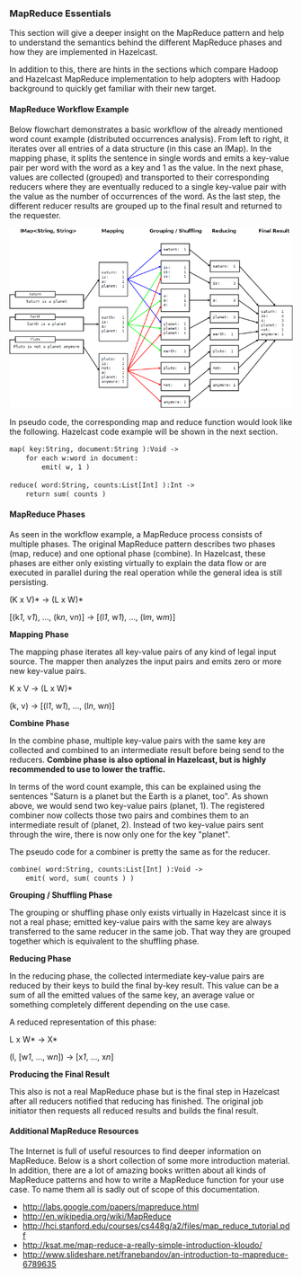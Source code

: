 


### MapReduce Essentials

This section will give a deeper insight on the MapReduce pattern and help to understand the semantics behind the different MapReduce phases and how they are implemented in Hazelcast.

In addition to this, there are hints in the sections which compare Hadoop and Hazelcast MapReduce implementation to help adopters with Hadoop background to quickly get familiar with their new target.

#### MapReduce Workflow Example

Below flowchart demonstrates a basic workflow of the already mentioned word count example (distributed occurrences analysis). From left to right, it iterates over all entries of a data structure (in this case an IMap). In the mapping phase, it splits the sentence in single words and emits a key-value pair per word with the word as a key and 1 as the value. In the next phase, values are collected (grouped) and transported to their
corresponding reducers where they are eventually reduced to a single key-value pair with the value as the number of occurrences of the word. As the last step, the different reducer results are grouped up to the final result and returned to the requester.

![](images/mapreduce_workflow_small.png)

In pseudo code, the corresponding map and reduce function would look like the following. Hazelcast code example will be shown in the next section.

```plain
map( key:String, document:String ):Void ->
    for each w:word in document:
        emit( w, 1 )

reduce( word:String, counts:List[Int] ):Int ->
    return sum( counts )
```

#### MapReduce Phases

As seen in the workflow example, a MapReduce process consists of multiple phases. The original MapReduce pattern describes two phases (map, reduce) and one optional phase (combine). In Hazelcast, these phases are either only existing virtually to explain the data flow or are executed in parallel during the real operation while the general idea is still persisting.

(K x V)\* -> (L x W)*

[(k*1*, v*1*), ..., (k*n*, v*n*)] -> [(l*1*, w*1*), ..., (l*m*, w*m*)]

**Mapping Phase**

The mapping phase iterates all key-value pairs of any kind of legal input source. The mapper then analyzes the input pairs and emits zero or more new key-value pairs.

K x V -> (L x W)*

(k, v) -> [(l*1*, w*1*), ..., (l*n*, w*n*)]

**Combine Phase**

In the combine phase, multiple key-value pairs with the same key are collected and combined to an intermediate result before being send to the reducers. **Combine phase is also optional in Hazelcast, but is highly recommended to use to lower the traffic.**

In terms of the word count example, this can be explained using the sentences "Saturn is a planet but the Earth is a planet, too". As shown above, we would send two key-value pairs (planet, 1). The registered combiner now collects those two pairs and combines them to an intermediate result of (planet, 2). Instead of two key-value
pairs sent through the wire, there is now only one for the key "planet".

The pseudo code for a combiner is pretty the same as for the reducer.

```text
combine( word:String, counts:List[Int] ):Void ->
    emit( word, sum( counts ) )
```

**Grouping / Shuffling Phase**

The grouping or shuffling phase only exists virtually in Hazelcast since it is not a real phase; emitted key-value pairs with the same key are always transferred to the same reducer in the same job. That way they are grouped together which is equivalent to the shuffling phase.

**Reducing Phase**

In the reducing phase, the collected intermediate key-value pairs are reduced by their keys to build the final by-key result. This value can be a sum of all the emitted values of the same key, an average value or something completely different depending on the use case.

A reduced representation of this phase:

L x W\* -> X*

(l, [w*1*, ..., w*n*]) -> [x*1*, ..., x*n*]

**Producing the Final Result**

This also is not a real MapReduce phase but is the final step in Hazelcast after all reducers notified that reducing has finished. The original job initiator then requests all reduced results and builds the final result.


#### Additional MapReduce Resources

The Internet is full of useful resources to find deeper information on MapReduce. Below is a short collection of some more introduction material. In addition, there are a lot of amazing books written about all kinds of MapReduce patterns and how to write a MapReduce function for your use case. To name them all is sadly out of scope of this documentation.

 - <http://labs.google.com/papers/mapreduce.html>
 - <http://en.wikipedia.org/wiki/MapReduce>
 - <http://hci.stanford.edu/courses/cs448g/a2/files/map_reduce_tutorial.pdf>
 - <http://ksat.me/map-reduce-a-really-simple-introduction-kloudo/>
 - <http://www.slideshare.net/franebandov/an-introduction-to-mapreduce-6789635>


